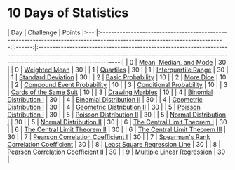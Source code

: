 # 10 Days of Statistics

| Day |                                                          Challenge                                                         | Points 
|:---:|:--------------------------------------------------------------------------------------------------------------------------:|:------:|:-----------------------------------------------------------------------------------------------------------------------------------------------------------------------------------------:|
|  0  | [Mean, Median, and Mode](https://www.hackerrank.com/challenges/s10-basic-statistics)                                       |   30   | 
|  0  | [Weighted Mean](https://www.hackerrank.com/challenges/s10-weighted-mean)                                                   |   30   | 
|  1  | [Quartiles](https://www.hackerrank.com/challenges/s10-quartiles)                                                           |   30   | 
|  1  | [Interquartile Range](https://www.hackerrank.com/challenges/s10-interquartile-range)                                       |   30   | 
|  1  | [Standard Deviation](https://www.hackerrank.com/challenges/s10-standard-deviation)                                         |   30   | 
|  2  | [Basic Probability](https://www.hackerrank.com/challenges/s10-mcq-1)                                                       |   10   | 
|  2  | [More Dice](https://www.hackerrank.com/challenges/s10-mcq-2)                                                               |   10   | 
|  2  | [Compound Event Probability](https://www.hackerrank.com/challenges/s10-mcq-3)                                              |   10   | 
|  3  | [Conditional Probability](https://www.hackerrank.com/challenges/s10-mcq-4)                                                 |   10   | 
|  3  | [Cards of the Same Suit](https://www.hackerrank.com/challenges/s10-mcq-5)                                                  |   10   | 
|  3  | [Drawing Marbles](https://www.hackerrank.com/challenges/s10-mcq-6)                                                         |   10   | 
|  4  | [Binomial Distribution I](https://www.hackerrank.com/challenges/s10-binomial-distribution-1)                               |   30   | 
|  4  | [Binomial Distribution II](https://www.hackerrank.com/challenges/s10-binomial-distribution-2)                              |   30   | 
|  4  | [Geometric Distribution I](https://www.hackerrank.com/challenges/s10-geometric-distribution-1)                             |   30   | 
|  4  | [Geometric Distribution II](https://www.hackerrank.com/challenges/s10-geometric-distribution-2)                            |   30   | 
|  5  | [Poisson Distribution I](https://www.hackerrank.com/challenges/s10-poisson-distribution-1)                                 |   30   | 
|  5  | [Poisson Distribution II](https://www.hackerrank.com/challenges/s10-poisson-distribution-2)                                |   30   | 
|  5  | [Normal Distribution I](https://www.hackerrank.com/challenges/s10-normal-distribution-1)                                   |   30   | 
|  5  | [Normal Distribution II](https://www.hackerrank.com/challenges/s10-normal-distribution-2)                                  |   30   | 
|  6  | [The Central Limit Theorem I](https://www.hackerrank.com/challenges/s10-the-central-limit-theorem-1)                       |   30   | 
|  6  | [The Central Limit Theorem II](https://www.hackerrank.com/challenges/s10-the-central-limit-theorem-2)                      |   30   | 
|  6  | [The Central Limit Theorem III](https://www.hackerrank.com/challenges/s10-the-central-limit-theorem-3)                     |   30   | 
|  7  | [Pearson Correlation Coefficient I](https://www.hackerrank.com/challenges/s10-pearson-correlation-coefficient)             |   30   | 
|  7  | [Spearman's Rank Correlation Coefficient](https://www.hackerrank.com/challenges/s10-spearman-rank-correlation-coefficient) |   30   | 
|  8  | [Least Square Regression Line](https://www.hackerrank.com/challenges/s10-least-square-regression-line)                     |   30   | 
|  8  | [Pearson Correlation Coefficient II](https://www.hackerrank.com/challenges/s10-mcq-7)                                      |   30   | 
|  9  | [Multiple Linear Regression](https://www.hackerrank.com/challenges/s10-multiple-linear-regression)                         |   30   | 
